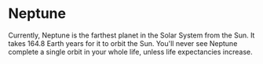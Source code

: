 # Neptune

Currently, Neptune is the farthest planet in the Solar System from the Sun. It
takes 164.8 Earth years for it to orbit the Sun. You'll never see Neptune
complete a single orbit in your whole life, unless life expectancies increase.
